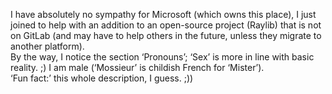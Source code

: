 I have absolutely no sympathy for Microsoft (which owns this place), I just joined to help with an addition to an open-source project (Raylib) that is not on GitLab (and may have to help others in the future, unless they migrate to another platform).  
By the way, I notice the section ‘Pronouns’; ‘Sex’ is more in line with basic reality. ;) I am male (‘Mossieur’ is childish French for ‘Mister’).  
‘Fun fact:’ this whole description, I guess. ;))

<!---
Mossieur-Patate/Mossieur-Patate is a ✨ special ✨ repository because its `README.md` (this file) appears on your GitHub profile.
You can click the Preview link to take a look at your changes.
--->
